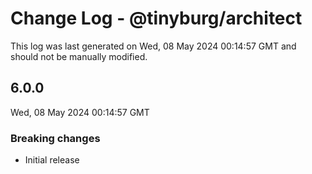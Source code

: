 # Change Log - @tinyburg/architect

This log was last generated on Wed, 08 May 2024 00:14:57 GMT and should not be manually modified.

## 6.0.0

Wed, 08 May 2024 00:14:57 GMT

### Breaking changes

-   Initial release
